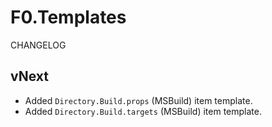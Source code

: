 # F0.Templates
CHANGELOG

## vNext
- Added `Directory.Build.props` (MSBuild) item template.
- Added `Directory.Build.targets` (MSBuild) item template.
